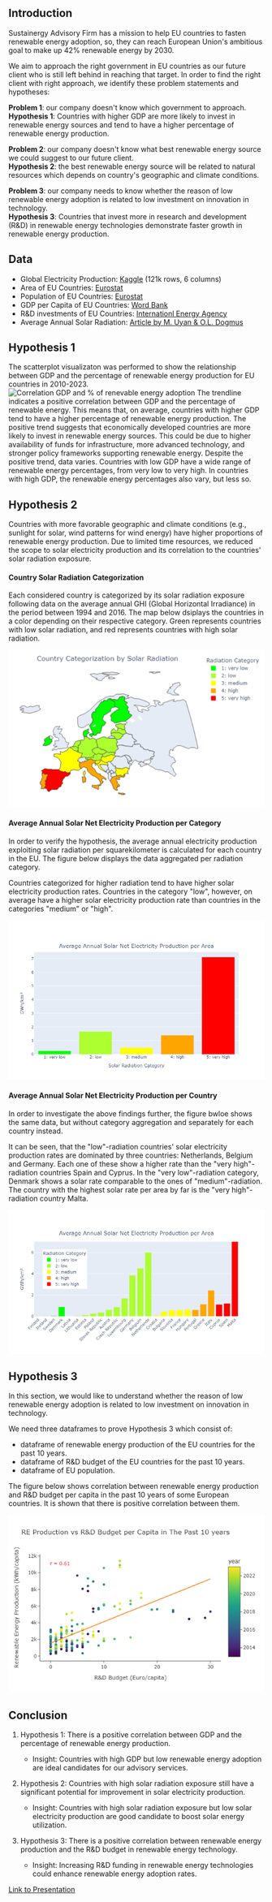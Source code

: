 ## Introduction

Sustainergy Advisory Firm has a mission to help EU countries to fasten renewable energy adoption, so, they can reach European Union's ambitious goal to make up 42% renewable energy by 2030. 

We aim to approach the right government in EU countries as our future client who is still left behind in reaching that target. In order to find the right client with right approach, we identify these problem statements and hypotheses:

**Problem 1**: our company doesn't know which government to approach.<br>
**Hypothesis 1**: Countries with higher GDP are more likely to invest in renewable energy sources and tend to have a higher percentage of renewable energy production.

**Problem 2**: our company doesn't know what best renewable energy source we could suggest to our future client.<br>
**Hypothesis 2**: the best renewable energy source will be related to natural resources which depends on country's geographic and climate conditions.

**Problem 3**: our company needs to know whether the reason of low renewable energy adoption is related to low investment on innovation in technology.<br>
**Hypothesis 3**: Countries that invest more in research and development (R&D) in renewable energy technologies demonstrate faster growth in renewable energy production.

## Data

* Global Electricity Production: [Kaggle](https://www.kaggle.com/datasets/sazidthe1/global-electricity-production) (121k rows, 6 columns)
* Area of EU Countries: [Eurostat](https://ec.europa.eu/eurostat/databrowser/view/reg_area3__custom_11352231/bookmark/table?lang=en&bookmarkId=fabcfca6-4abb-4a84-ac1c-7bb335af436a)
* Population of EU Countries: [Eurostat](https://ec.europa.eu/eurostat/databrowser/view/DEMO_GIND__custom_7127262/default/table)
* GDP per Capita of EU Countries: [Word Bank](https://data.worldbank.org/indicator/NY.GDP.PCAP.CD)
* R&D investments of EU Countries: [Internationl Energy Agency](https://www.iea.org/data-and-statistics/data-tools/energy-technology-rdd-budgets-data-explorer)
* Average Annual Solar Radiation: [Article by M. Uyan & O.L. Dogmus](https://www.researchgate.net/figure/Average-annual-global-solar-radiation-in-Europe-20_fig2_366202104)

## Hypothesis 1
The scatterplot visualizaton was performed to show the relationship between GDP and the percentage of renewable energy production for EU countries in 2010-2023. 
![Correlation GDP and % of renevable energy adoption](https://github.com/NGravereaux/project1_main/blob/master/img/Correlation%20between%20GDP%20per%20capita%20and%20%25%20of%20Renewable%20energy%20production.png)
The trendline indicates a positive correlation between GDP and the percentage of renewable energy. 
This means that, on average, countries with higher GDP tend to have a higher percentage of renewable energy production.
The positive trend suggests that economically developed countries are more likely to invest in renewable energy sources. 
This could be due to higher availability of funds for infrastructure, more advanced technology, and stronger policy frameworks supporting renewable energy.
Despite the positive trend, data varies. Countries with low GDP have a wide range of renewable energy percentages, from very low to very high. In countries with high GDP, the renewable energy percentages also vary, but less so.

## Hypothesis 2
Countries with more favorable geographic and climate conditions (e.g., sunlight for solar, wind patterns for wind energy) have higher proportions of renewable energy production. Due to limited time resources, we reduced the scope to solar electricity production and its correlation to the countries' solar radiation exposure.

#### Country Solar Radiation Categorization
Each considered country is categorized by its solar radiation exposure following data on the average annual GHI (Global Horizontal Irradiance) in the period between 1994 and 2016. The map below dsiplays the countries in a color depending on their respective category. Green represents countries with low solar radiation, and red represents countries with high solar radiation.

![Country Solar Categorization](/img/country_categorization_by_solar_radiation.png)

#### Average Annual Solar Net Electricity Production per Category
In order to verify the hypothesis, the average annual electricity production exploiting solar radiation per squarekilometer is calculated for each country in the EU. The figure below displays the data aggregated per radiation category.

Countries categorized for higher radiation tend to have higher solar electricity production rates. Countries in the category "low", however, on average have a higher solar electricity production rate than countries in the categories "medium" or "high".

![Solar Production per Area by Category](/img/solar_production_per_country_radiation_categories_aggregated.png)

#### Average Annual Solar Net Electricity Production per Country
In order to investigate the above findings further, the figure bwloe shows the same data, but without category aggregation and separately for each country instead.

It can be seen, that the "low"-radiation countries' solar electricity production rates are dominated by three countries: Netherlands, Belgium and Germany. Each one of these show a higher rate than the "very high"-radiation countries Spain and Cyprus. In the "very low"-radiation category, Denmark shows a solar rate comparable to the ones of "medium"-radiation. The country with the highest solar rate per area by far is the "very high"-radiation country Malta. 

![Solar Production per Area by Category](/img/solar_production_per_area.png)

## Hypothesis 3
In this section, we would like to understand whether the reason of low renewable energy adoption is related to low investment on innovation in technology.

We need three dataframes to prove Hypothesis 3 which consist of:
- dataframe of renewable energy production of the EU countries for the past 10 years.
- dataframe of R&D budget of the EU countries for the past 10 years.
- dataframe of EU population.

The figure below shows correlation between renewable energy production and R&D budget per capita in the past 10 years of some European countries. It is shown that there is positive correlation between them. 

![Correlation between RE Production and R&D Budget per Capita](/img/RE_production_vs_RnD_budget.png)

## Conclusion
1. Hypothesis 1: There is a positive correlation between GDP and the percentage of renewable energy production.
   - Insight: Countries with high GDP but low renewable energy adoption are ideal candidates for our advisory services. 

2. Hypothesis 2: Countries with high solar radiation exposure still have a significant potential for improvement in solar electricity production.
   - Insight:  Countries with high solar radiation exposure but low solar electricity production are good candidate to boost solar energy utilization.

3. Hypothesis 3: There is a positive correlation between renewable energy production and the R&D budget in renewable energy technology.
   - Insight: Increasing R&D funding in renewable energy technologies could enhance renewable energy adoption rates.
  
[Link to Presentation](https://www.canva.com/design/DAGKcPKatDE/zVbcXmfEA61tLzb1q8lX-Q/edit)
